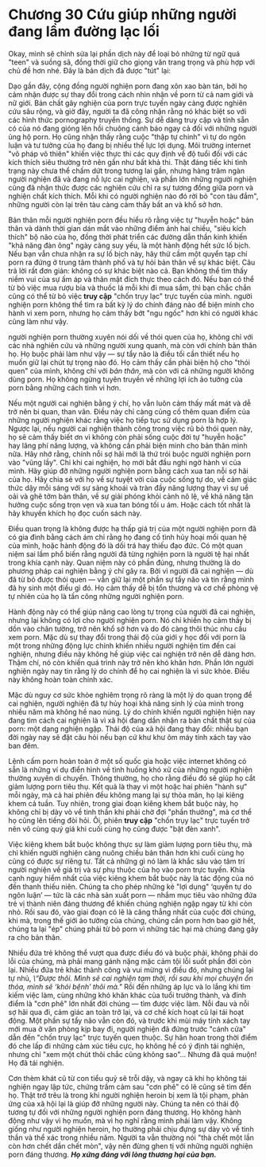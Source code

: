 # Chương 30 Cứu giúp những người đang lầm đường lạc lối

Okay, mình sẽ chỉnh sửa lại phần dịch này để loại bỏ những từ ngữ quá "teen" và suồng sã, đồng thời giữ cho giọng văn trang trọng và phù hợp với chủ đề hơn nhé. Đây là bản dịch đã được "tút" lại:

Dạo gần đây, cộng đồng người nghiện porn đang xôn xao bàn tán, bởi họ cảm nhận được sự thay đổi trong cách nhìn nhận về porn từ cả nam giới và nữ giới. Bản chất gây nghiện của porn trực tuyến ngày càng được nghiên cứu sâu rộng, và giờ đây, người ta đã công nhận rằng nó khác biệt so với các hình thức pornography truyền thống. Sự dễ dàng truy cập và tính sẵn có của nó đang gióng lên hồi chuông cảnh báo ngay cả đối với những người ủng hộ porn. Họ cũng nhận thấy rằng cuộc "thập tự chinh" vì tự do ngôn luận và tư tưởng của họ đang bị nhiều thế lực lợi dụng. Môi trường internet "vô pháp vô thiên" khiến việc thực thi các quy định về độ tuổi đối với các kích thích siêu thường trở nên gần như bất khả thi. Thật đáng tiếc khi tình trạng này chưa thể chấm dứt trong tương lai gần, nhưng hàng trăm ngàn người nghiện đã và đang nỗ lực cai nghiện, và phần lớn những người nghiện cũng đã nhận thức được các nghiên cứu chỉ ra sự tương đồng giữa porn và nghiện chất kích thích. Mỗi khi có người nghiện nào đó rời bỏ "con tàu đắm", những người còn lại trên tàu càng cảm thấy bất an và khổ sở hơn.

Bản thân mỗi người nghiện porn đều hiểu rõ rằng việc tự "huyễn hoặc" bản thân và dành thời gian dán mắt vào những điểm ảnh hai chiều, "siêu kích thích" bộ não của họ, đồng thời phát triển các đường dẫn thần kinh khiến "khả năng đàn ông" ngày càng suy yếu, là một hành động hết sức lố bịch. Nếu bạn vẫn chưa nhận ra sự lố bịch này, hãy thử cầm một quyển tạp chí porn ra đứng ở trung tâm thành phố và tự hỏi bản thân về sự khác biệt. Câu trả lời rất đơn giản: không có sự khác biệt nào cả. Bạn không thể tìm thấy niềm vui của sự ấm áp và thân mật đích thực theo cách đó. Nếu bạn có thể từ bỏ việc mua rượu bia và thuốc lá mỗi khi đi mua sắm, thì bạn chắc chắn cũng có thể từ bỏ việc **truy cập** "chốn trụy lạc" trực tuyến của mình. người nghiện porn không thể tìm ra bất kỳ lý do chính đáng nào để biện minh cho hành vi xem porn, nhưng họ cảm thấy bớt "ngu ngốc" hơn khi có người khác cũng làm như vậy.

người nghiện porn thường xuyên nói dối về thói quen của họ, không chỉ với các nhà nghiên cứu và những người xung quanh, mà còn với chính bản thân họ. Họ buộc phải làm như vậy — sự tẩy não là điều tối cần thiết nếu họ muốn giữ lại chút tự trọng nào đó. Họ cảm thấy cần phải biện hộ cho "thói quen" của mình, không chỉ với *bản thân*, mà còn với cả những người không dùng porn. Họ không ngừng tuyên truyền về những lợi ích ảo tưởng của porn bằng những cách tinh vi hơn.

Nếu một người cai nghiện bằng ý chí, họ vẫn luôn cảm thấy mất mát và dễ trở nên bi quan, than vãn. Điều này chỉ càng củng cố thêm quan điểm của những người nghiện khác rằng việc họ tiếp tục sử dụng porn là hợp lý. Ngược lại, nếu người cai nghiện thành công trong việc rũ bỏ thói quen này, họ sẽ cảm thấy biết ơn vì không còn phải sống cuộc đời tự "huyễn hoặc" hay lãng phí năng lượng, và không cần phải biện minh cho bản thân mình nữa. Hãy nhớ rằng, chính nỗi sợ hãi mới là thứ trói buộc người nghiện porn vào "vũng lầy". Chỉ khi cai nghiện, họ mới bắt đầu nghi ngờ hành vi của mình. Hãy giúp đỡ những người nghiện porn bằng cách xua tan nỗi sợ hãi của họ. Hãy chia sẻ với họ về sự tuyệt vời của cuộc sống tự do, về cảm giác thức dậy mỗi sáng với sự sảng khoái và tràn đầy năng lượng thay vì sự uể oải và ghê tởm bản thân, về sự giải phóng khỏi cảnh nô lệ, về khả năng tận hưởng cuộc sống trọn vẹn và xua tan bóng tối u ám. Hoặc cách tốt nhất là hãy khuyến khích họ đọc cuốn sách này.

Điều quan trọng là không được hạ thấp giá trị của một người nghiện porn đã có gia đình bằng cách ám chỉ rằng họ đang cố tình hủy hoại mối quan hệ của mình, hoặc hành động đó là dối trá hay thiếu đạo đức. Có một quan niệm sai lầm phổ biến rằng người đã từng nghiện porn là người tệ hại nhất trong khía cạnh này. Quan niệm này có phần đúng, nhưng thường là do phương pháp cai nghiện bằng ý chí gây ra. Bởi vì người đã cai nghiện — dù đã từ bỏ được thói quen — vẫn giữ lại một phần sự tẩy não và tin rằng mình đã hy sinh một điều gì đó. Họ cảm thấy dễ bị tổn thương và cơ chế phòng vệ tự nhiên của họ là tấn công những người nghiện porn.

Hành động này có thể giúp nâng cao lòng tự trọng của người đã cai nghiện, nhưng lại không có lợi cho người nghiện porn. Nó chỉ khiến họ cảm thấy bị dồn vào chân tường, trở nên khổ sở hơn và do đó càng thôi thúc nhu cầu xem porn. Mặc dù sự thay đổi trong thái độ của giới y học đối với porn là một trong những động lực chính khiến nhiều người nghiện tìm đến cai nghiện, nhưng điều này không hề giúp việc cai nghiện trở nên dễ dàng hơn. Thậm chí, nó còn khiến quá trình này trở nên khó khăn hơn. Phần lớn người nghiện ngày nay tin rằng lý do chính để họ cai nghiện là vì sức khỏe. Điều này không hoàn toàn chính xác.

Mặc dù nguy cơ sức khỏe nghiêm trọng rõ ràng là một lý do quan trọng để cai nghiện, người nghiện đã tự hủy hoại khả năng sinh lý của mình trong nhiều năm mà không hề nao núng. Lý do chính khiến người nghiện hiện nay đang tìm cách cai nghiện là vì xã hội đang dần nhận ra bản chất thật sự của porn: một dạng nghiện ngập. Thái độ của xã hội đang thay đổi: nhiều bạn đời ngày nay sẽ đặt câu hỏi nếu bạn cứ khư khư ôm máy tính xách tay vào ban đêm.

Lệnh cấm porn hoàn toàn ở một số quốc gia hoặc việc internet không có sẵn là những ví dụ điển hình về tình huống khó xử của những người nghiện thường xuyên di chuyển. Thông thường, họ cho rằng điều đó sẽ giúp họ cắt giảm lượng porn tiêu thụ. Kết quả là thay vì một hoặc hai phiên "hành sự" mỗi ngày, mà cả hai phiên đều không mang lại sự thỏa mãn, họ lại kiêng khem cả tuần. Tuy nhiên, trong giai đoạn kiêng khem bắt buộc này, họ không chỉ bị dày vò về tinh thần khi phải chờ đợi "phần thưởng", mà cơ thể họ cũng lên tiếng đòi hỏi. Ôi, phiên **truy cập** "chốn trụy lạc" trực tuyến trở nên vô cùng quý giá khi cuối cùng họ cũng được "bật đèn xanh".

Việc kiêng khem bắt buộc không thực sự làm giảm lượng porn tiêu thụ, mà chỉ khiến người nghiện càng nuông chiều bản thân hơn khi cuối cùng họ cũng có được sự riêng tư. Tất cả những gì nó làm là khắc sâu vào tâm trí người nghiện về giá trị và sự phụ thuộc của họ vào porn trực tuyến. Khía cạnh nguy hiểm nhất của việc kiêng khem bắt buộc này là tác động của nó đến thanh thiếu niên. Chúng ta cho phép những kẻ "lợi dụng" ‘quyền tự do ngôn luận’ — tức là các nhà sản xuất porn — nhắm mục tiêu vào những đứa trẻ vị thành niên đáng thương để khiến chúng nghiện ngập ngay từ khi còn nhỏ. Rồi sau đó, vào giai đoạn có lẽ là căng thẳng nhất của cuộc đời chúng, khi mà, trong thế giới ảo tưởng của chúng, chúng cần porn hơn bao giờ hết, chúng ta lại "ép" chúng phải từ bỏ porn vì những tác hại mà chúng đang gây ra cho bản thân.

Nhiều đứa trẻ không thể vượt qua được điều đó và buộc phải, không phải do lỗi của chúng, mà phải mang gánh nặng mặc cảm tội lỗi suốt phần đời còn lại. Nhiều đứa trẻ khác thành công và vui mừng vì điều đó, nhưng chúng lại tự nhủ, *\“Được thôi. Mình sẽ cai nghiện tạm thời, rồi sau khi mọi chuyện ổn thỏa, mình sẽ ‘khỏi bệnh’ thôi mà.\"* Rồi đến những áp lực và lo lắng khi tìm kiếm việc làm, cùng những khó khăn khác của tuổi trưởng thành, và đỉnh điểm là "cơn phê" lớn nhất đời chúng — tìm được việc làm. Nỗi đau và nỗi sợ hãi qua đi, cảm giác an toàn trở lại, và cơ chế kích hoạt cũ lại tái hoạt động. Một phần sự tẩy não vẫn còn đó, và trước khi mùi máy tính xách tay mới mua ở văn phòng kịp bay đi, người nghiện đã đứng trước "cánh cửa" dẫn đến "chốn trụy lạc" trực tuyến quen thuộc. Sự hân hoan trong thời điểm đó che lấp đi những cảm xúc tiêu cực, họ không hề có ý định tái nghiện, nhưng chỉ "xem một chút thôi chắc cũng không sao"... Nhưng đã quá muộn! Họ đã tái nghiện.

Cơn thèm khát cũ từ con tiểu quỷ sẽ trỗi dậy, và ngay cả khi họ không tái nghiện ngay lập tức, chứng trầm cảm sau "cơn phê" có lẽ cũng sẽ tìm đến họ. Thật trớ trêu là trong khi người nghiện heroin bị xem là tội phạm, phản ứng của xã hội lại là giúp đỡ những người này. Chúng ta nên có thái độ tương tự đối với những người nghiện porn đáng thương. Họ không hành động như vậy vì họ muốn, mà vì họ nghĩ rằng mình phải làm vậy. Không giống như người nghiện heroin, họ thường phải chịu đựng sự dày vò về tinh thần và thể xác trong nhiều năm. Người ta vẫn thường nói "thà chết một lần còn hơn chết dần chết mòn", vậy nên đừng ghen tị với những người nghiện porn đáng thương. ***Họ xứng đáng với lòng thương hại của bạn.***
